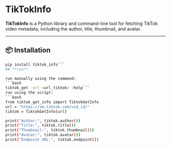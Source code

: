 # TikTokInfo

**TikTokInfo** is a Python library and command-line tool for fetching TikTok video metadata, including the author, title, thumbnail, and avatar.

---

## 📦 **Installation**
```bash
pip install tiktok_info```
## **run**

run manually using the command:
```bash
tiktok_get -url <url_tiktok> -help```
run using the script:
```bash
from tiktok_get_info import TiktokGetInfo
url = "https://vm.tiktok.com/vid_id/"
tiktok = TiktokGetInfo(url)

print("Author:", tiktok.author())
print("Title:", tiktok.title())
print("Thumbnail:", tiktok.thumbnail())
print("Avatar:", tiktok.avatar())
print("Endpoint URL:", tiktok.endpoint())
